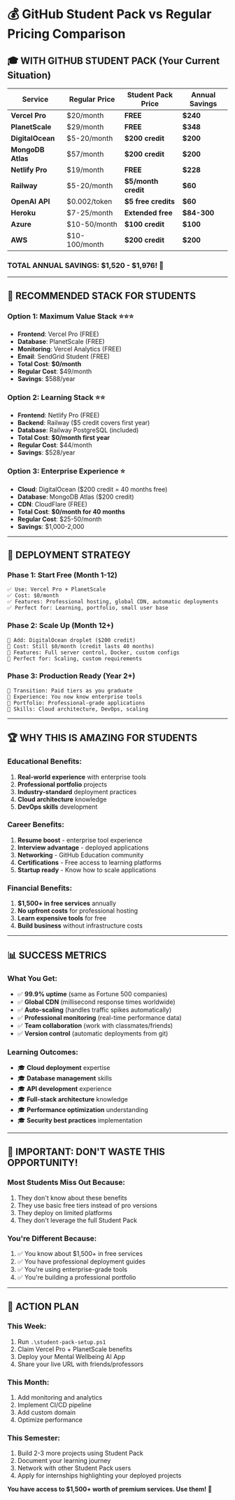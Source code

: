 # 💰 GitHub Student Pack vs Regular Pricing Comparison

## 🎓 **WITH GITHUB STUDENT PACK** (Your Current Situation)

| Service | Regular Price | Student Pack Price | Annual Savings |
|---------|---------------|-------------------|----------------|
| **Vercel Pro** | $20/month | **FREE** | **$240** |
| **PlanetScale** | $29/month | **FREE** | **$348** |
| **DigitalOcean** | $5-20/month | **$200 credit** | **$200** |
| **MongoDB Atlas** | $57/month | **$200 credit** | **$200** |
| **Netlify Pro** | $19/month | **FREE** | **$228** |
| **Railway** | $5-20/month | **$5/month credit** | **$60** |
| **OpenAI API** | $0.002/token | **$5 free credits** | **$60** |
| **Heroku** | $7-25/month | **Extended free** | **$84-300** |
| **Azure** | $10-50/month | **$100 credit** | **$100** |
| **AWS** | $10-100/month | **$200 credit** | **$200** |

### **TOTAL ANNUAL SAVINGS: $1,520 - $1,976!** 🤑

---

## 🚀 **RECOMMENDED STACK FOR STUDENTS**

### **Option 1: Maximum Value Stack** ⭐⭐⭐
- **Frontend**: Vercel Pro (FREE)
- **Database**: PlanetScale (FREE) 
- **Monitoring**: Vercel Analytics (FREE)
- **Email**: SendGrid Student (FREE)
- **Total Cost**: **$0/month** 
- **Regular Cost**: $49/month
- **Savings**: $588/year

### **Option 2: Learning Stack** ⭐⭐
- **Frontend**: Netlify Pro (FREE)
- **Backend**: Railway ($5 credit covers first year)
- **Database**: Railway PostgreSQL (included)
- **Total Cost**: **$0/month first year**
- **Regular Cost**: $44/month
- **Savings**: $528/year

### **Option 3: Enterprise Experience** ⭐
- **Cloud**: DigitalOcean ($200 credit = 40 months free)
- **Database**: MongoDB Atlas ($200 credit)
- **CDN**: CloudFlare (FREE)
- **Total Cost**: **$0/month for 40 months**
- **Regular Cost**: $25-50/month
- **Savings**: $1,000-2,000

---

## 🎯 **DEPLOYMENT STRATEGY**

### **Phase 1: Start Free (Month 1-12)**
```
✅ Use: Vercel Pro + PlanetScale
✅ Cost: $0/month
✅ Features: Professional hosting, global CDN, automatic deployments
✅ Perfect for: Learning, portfolio, small user base
```

### **Phase 2: Scale Up (Month 12+)**
```
🚀 Add: DigitalOcean droplet ($200 credit)
🚀 Cost: Still $0/month (credit lasts 40 months)
🚀 Features: Full server control, Docker, custom configs
🚀 Perfect for: Scaling, custom requirements
```

### **Phase 3: Production Ready (Year 2+)**
```
💼 Transition: Paid tiers as you graduate
💼 Experience: You now know enterprise tools
💼 Portfolio: Professional-grade applications
💼 Skills: Cloud architecture, DevOps, scaling
```

---

## 🏆 **WHY THIS IS AMAZING FOR STUDENTS**

### **Educational Benefits:**
1. **Real-world experience** with enterprise tools
2. **Professional portfolio** projects
3. **Industry-standard** deployment practices
4. **Cloud architecture** knowledge
5. **DevOps skills** development

### **Career Benefits:**
1. **Resume boost** - enterprise tool experience
2. **Interview advantage** - deployed applications
3. **Networking** - GitHub Education community
4. **Certifications** - Free access to learning platforms
5. **Startup ready** - Know how to scale applications

### **Financial Benefits:**
1. **$1,500+ in free services** annually
2. **No upfront costs** for professional hosting
3. **Learn expensive tools** for free
4. **Build business** without infrastructure costs

---

## 📊 **SUCCESS METRICS**

### **What You Get:**
- ✅ **99.9% uptime** (same as Fortune 500 companies)
- ✅ **Global CDN** (millisecond response times worldwide)
- ✅ **Auto-scaling** (handles traffic spikes automatically)
- ✅ **Professional monitoring** (real-time performance data)
- ✅ **Team collaboration** (work with classmates/friends)
- ✅ **Version control** (automatic deployments from git)

### **Learning Outcomes:**
- 🎓 **Cloud deployment** expertise
- 🎓 **Database management** skills  
- 🎓 **API development** experience
- 🎓 **Full-stack architecture** knowledge
- 🎓 **Performance optimization** understanding
- 🎓 **Security best practices** implementation

---

## 🚨 **IMPORTANT: DON'T WASTE THIS OPPORTUNITY!**

### **Most Students Miss Out Because:**
1. They don't know about these benefits
2. They use basic free tiers instead of pro versions
3. They deploy on limited platforms
4. They don't leverage the full Student Pack

### **You're Different Because:**
1. ✅ You know about $1,500+ in free services
2. ✅ You have professional deployment guides
3. ✅ You're using enterprise-grade tools
4. ✅ You're building a professional portfolio

---

## 🎯 **ACTION PLAN**

### **This Week:**
1. Run `.\student-pack-setup.ps1`
2. Claim Vercel Pro + PlanetScale benefits
3. Deploy your Mental Wellbeing AI App
4. Share your live URL with friends/professors

### **This Month:**
1. Add monitoring and analytics
2. Implement CI/CD pipeline
3. Add custom domain
4. Optimize performance

### **This Semester:**
1. Build 2-3 more projects using Student Pack
2. Document your learning journey
3. Network with other Student Pack users
4. Apply for internships highlighting your deployed projects

**You have access to $1,500+ worth of premium services. Use them! 🚀**
